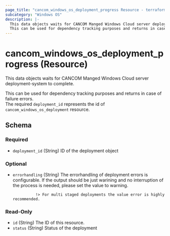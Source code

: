```yaml
---
page_title: "cancom_windows_os_deployment_progress Resource - terraform-provider-cancom"
subcategory: "Windows OS"
description: |-
  This data objects waits for CANCOM Manged Windows Cloud server deployment-system to complete.
  This can be used for dependency tracking purposes and returns in case of failure errors.The required deployment_id represents the id of cancom_windows_os_deployment resource.
---
```


# cancom_windows_os_deployment_progress (Resource)

This data objects waits for CANCOM Manged Windows Cloud server deployment-system to complete. 
		
This can be used for dependency tracking purposes and returns in case of failure errors.  
The required `deployment_id` represents the id of `cancom_windows_os_deployment` resource.



<!-- schema generated by tfplugindocs -->
## Schema

### Required

- `deployment_id` (String) ID of the deployment object

### Optional

- `errorhandling` (String) The errorhandling of deployment errors is configurable. If the output should be just warining and no interruption of the process is needed, please set the value to warning.

				!> For multi staged deployments the value error is highly recommended.

### Read-Only

- `id` (String) The ID of this resource.
- `status` (String) Status of the deployment
